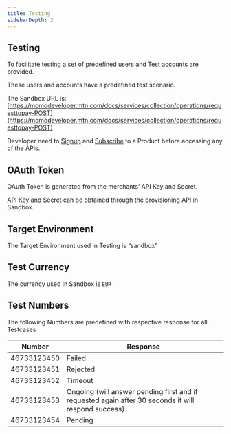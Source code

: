 ```yaml
---
title: Testing
sidebarDepth: 2
---
```


## Testing

To facilitate testing a set of predefined users and Test accounts are provided.

These users and accounts have a predefined test scenario.

The Sandbox URL is:
[https://momodeveloper.mtn.com/docs/services/collection/operations/requesttopay-POST](https://momodeveloper.mtn.com/docs/services/collection/operations/requesttopay-POST)

Developer need to [Signup](https://momodeveloper.mtn.com/signup) and [Subscribe](https://momodeveloper.mtn.com/products) to a Product before accessing any of the APIs.

## OAuth Token

OAuth Token is generated from the merchants’ API Key and Secret.

API Key and Secret can be obtained through the provisioning API in Sandbox.

## Target Environment

The Target Environment used in Testing is “sandbox”

## Test Currency

The currency used in Sandbox is `EUR`

## Test Numbers

The following Numbers are predefined with respective response for all Testcases

|  Number | Response |
| ------------- |-------------|
| 46733123450      | Failed |
| 46733123451      | Rejected |
| 46733123452      | Timeout |
| 46733123453     |  Ongoing (will answer pending first and if requested again after 30 seconds it will respond success)|
| 46733123454     | Pending |
